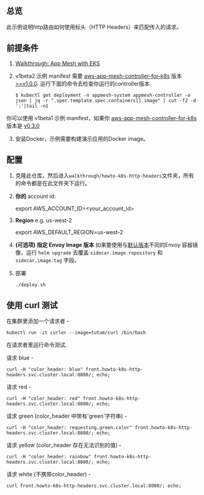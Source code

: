 ## 总览
此示例说明http路由如何使用标头（HTTP Headers）来匹配传入的请求。

## 前提条件
1. [Walkthrough: App Mesh with EKS](../eks/)

2. v1beta2 示例 manifest 需要 [aws-app-mesh-controller-for-k8s](https://github.com/aws/aws-app-mesh-controller-for-k8s) 版本 [>=v1.0.0](https://github.com/aws/aws-app-mesh-controller-for-k8s/releases/tag/v1.0.0). 运行下面的命令去检查你运行的controller版本.
    ```
    $ kubectl get deployment -n appmesh-system appmesh-controller -o json | jq -r ".spec.template.spec.containers[].image" | cut -f2 -d ':'|tail -n1
    ```

你可以使用 v1beta1 示例 manifest，如果你 [aws-app-mesh-controller-for-k8s](https://github.com/aws/aws-app-mesh-controller-for-k8s) 版本是 [v0.3.0](https://github.com/aws/aws-app-mesh-controller-for-k8s/blob/legacy-controller/CHANGELOG.md)

3. 安装Docker，示例需要构建演示应用的Docker image。



## 配置

1. 克隆此仓库，然后进入`walkthrough/howto-k8s-http-headers`文件夹，所有的命令都是在此文件夹下运行。

2. **你的** account id:

    export AWS_ACCOUNT_ID=<your_account_id>

3. **Region** e.g. us-west-2

    export AWS_DEFAULT_REGION=us-west-2

4. **(可选项) 指定 Envoy Image 版本** 如果要使用与[默认版本](https://github.com/aws/eks-charts/tree/master/stable/appmesh-controller#configuration)不同的Envoy 容器镜像，运行 `helm upgrade` 去覆盖 `sidecar.image.repository` 和 `sidecar.image.tag` 字段。

5. 部署
    ```.
    ./deploy.sh
    ```

## 使用 curl 测试

在集群里添加一个请求者 -
```
kubectl run -it curler --image=tutum/curl /bin/bash
```

在请求者里运行命令测试.

请求 blue -
```
curl -H "color_header: blue" front.howto-k8s-http-headers.svc.cluster.local:8080/; echo;
```

请求 red  -
```
curl -H "color_header: red" front.howto-k8s-http-headers.svc.cluster.local:8080/; echo;
```

请求 green (color_header 中带有'green'字符串) -
```
curl -H "color_header: requesting.green.color" front.howto-k8s-http-headers.svc.cluster.local:8080/; echo;
```

请求 yellow (color_header 存在无法识别的值) -
```
curl -H "color_header: rainbow" front.howto-k8s-http-headers.svc.cluster.local:8080/; echo;
```

请求 white (不携带color_header) -
```
curl front.howto-k8s-http-headers.svc.cluster.local:8080/; echo;
```
